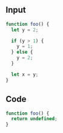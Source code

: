 
## Input

```javascript
function foo() {
  let y = 2;

  if (y > 1) {
    y = 1;
  } else {
    y = 2;
  }

  let x = y;
}

```

## Code

```javascript
function foo() {
  return undefined;
}

```
      